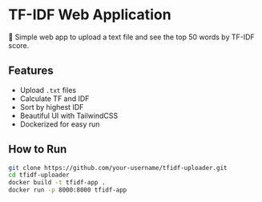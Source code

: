 # TF-IDF Web Application

🚀 Simple web app to upload a text file and see the top 50 words by TF-IDF score.

## Features
- Upload `.txt` files
- Calculate TF and IDF
- Sort by highest IDF
- Beautiful UI with TailwindCSS
- Dockerized for easy run

## How to Run
```bash
git clone https://github.com/your-username/tfidf-uploader.git
cd tfidf-uploader
docker build -t tfidf-app .
docker run -p 8000:8000 tfidf-app